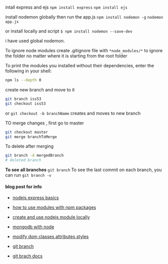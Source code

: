 
intall express and ejs
`npm install express`
`npm install ejs`

install nodemon globally then run the app.js
`npm install nodemon -g`
`nodemon app.js`

or install locally and script
`$ npm install nodemon --save-dev`

i have used global nodemon.

To ignore node modules create .gitignore file with 
`*node_modules/*`  to ignore the folder no matter where it is starting from the root folder


To print the modules you installed without their dependencies, enter the following in your shell:
```sh
npm ls --depth 0
```
create new branch and move to it
```sh
git branch iss53
git checkout iss53
```
or 
`git checkout -b branchName` creates and moves to new branch

TO merge changes , first go to master
```sh
git checkout master
git merge branchToMerge
```
To delete after merging
```sh
git branch -d mergedBranch
# deleted branch 
```
**To see all branches**
`git branch`
To see the last commit on each branch, you can run 
`git branch -v`

#### blog post for info

* [nodejs express basics](https://www.digitalocean.com/community/tutorials/nodejs-express-basics)
* [how to use modules with npm packages](https://www.digitalocean.com/community/tutorials/how-to-use-node-js-modules-with-npm-and-package-json)
* [create and use nodejs module locally](https://www.digitalocean.com/community/tutorials/how-to-create-a-node-js-module)
* [mongodb with node](https://www.digitalocean.com/community/tutorials/how-to-integrate-mongodb-with-your-node-application)
* [modify dom classes,attributes,styles](https://www.digitalocean.com/community/tutorials/how-to-modify-attributes-classes-and-styles-in-the-dom)

* [git branch](https://www.freecodecamp.org/forum/t/push-a-new-local-branch-to-a-remote-git-repository-and-track-it-too/13222)
* [git brach docs](https://git-scm.com/book/en/v2/Git-Branching-Branch-Management)